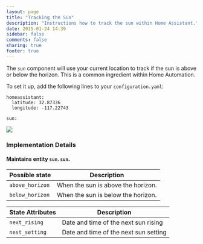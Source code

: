 ```yaml
---
layout: page
title: "Tracking the Sun"
description: "Instructions how to track the sun within Home Assistant."
date: 2015-01-24 14:39
sidebar: false
comments: false
sharing: true
footer: true
---
```


The `sun` component will use your current location to track if the sun is above or below the horizon. This is a common ingredient within Home Automation.

To set it up, add the following lines to your `configuration.yaml`:

```
homeassistant:
  latitude: 32.87336
  longitude: -117.22743

sun:
```

<p class='img'>
<img src='{{site_root}}/images/screenshots/more-info-dialog-sun.png' />
</p>

### Implementation Details

#### Maintains entity `sun.sun`.

| Possible state | Description |
| --------- | ----------- |
| `above_horizon` | When the sun is above the horizon.
| `below_horizon` | When the sun is below the horizon.



| State Attributes | Description |
| --------- | ----------- |
| `next_rising` | Date and time of the next sun rising
| `nest_setting` | Date and time of the next sun setting
